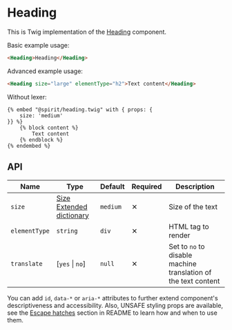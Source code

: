 # Heading

This is Twig implementation of the [Heading] component.

Basic example usage:

```html
<Heading>Heading</Heading>
```

Advanced example usage:

```html
<Heading size="large" elementType="h2">Text content</Heading>
```

Without lexer:

```twig
{% embed "@spirit/heading.twig" with { props: {
    size: 'medium'
}} %}
    {% block content %}
        Text content
    {% endblock %}
{% endembed %}
```

## API

| Name          | Type                                        | Default  | Required | Description                                                    |
| ------------- | ------------------------------------------- | -------- | -------- | -------------------------------------------------------------- |
| `size`        | [Size Extended dictionary][dictionary-size] | `medium` | ✕        | Size of the text                                               |
| `elementType` | `string`                                    | `div`    | ✕        | HTML tag to render                                             |
| `translate`   | [`yes` \| `no`]                             | `null`   | ✕        | Set to `no` to disable machine translation of the text content |

You can add `id`, `data-*` or `aria-*` attributes to further extend component's
descriptiveness and accessibility. Also, UNSAFE styling props are available,
see the [Escape hatches][escape-hatches] section in README to learn how and when to use them.

[heading]: https://github.com/lmc-eu/spirit-design-system/tree/main/packages/web-react/src/components/Heading
[dictionary-size]: https://github.com/lmc-eu/spirit-design-system/tree/main/docs/DICTIONARIES.md#size
[escape-hatches]: https://github.com/lmc-eu/spirit-design-system/tree/main/packages/web-twig/README.md#escape-hatches
